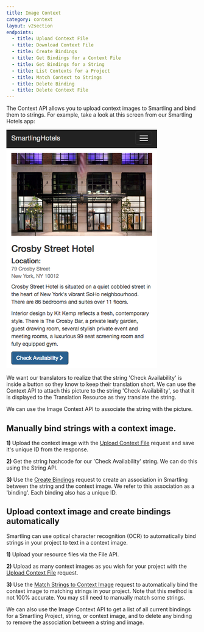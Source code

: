 ```yaml
---
title: Image Context
category: context
layout: v2section
endpoints:
  - title: Upload Context File
  - title: Download Context File
  - title: Create Bindings
  - title: Get Bindings for a Context File
  - title: Get Bindings for a String
  - title: List Contexts for a Project
  - title: Match Context to Strings
  - title: Delete Binding
  - title: Delete Context File
---
```



The Context API allows you to upload context images to Smartling and bind them to strings. For example, take a look at this screen from our Smartling Hotels app:

![small](/uploads/versions/browse-hotels---smartlinghotels---x----396-624x---.png)

We want our translators to realize that the string 'Check Availability' is inside a button so they know to keep their translation short. We can use the Context API to attach this picture to the string 'Check Availability', so that it is displayed to the Translation Resource as they translate the string.

We can use the Image Context API to associate the string with the picture.

## Manually bind strings with a context image.

**1)** Upload the context image with the [Upload Context File](/developers/apii/v2/context/upload-context/) request and save it's unique ID from the response.

**2)** Get the string hashcode for our 'Check Availability' string. We can do this using the String API.

**3)** Use the [Create Bindings](/developers/apii/v2/context/create-bindings/) request to create an association in Smartling between the string and the context image. We refer to this association as a 'binding'. Each binding also has a unique ID.

## Upload context image and create bindings automatically

Smartling can use optical character recognition (OCR) to automatically bind strings in your project to text in a context image. 

**1)** Upload your resource files via the File API.

**2)** Upload as many context images as you wish for your project with the [Upload Context File](/developers/apii/v2/context/upload-context/) request.

**3)** Use the [Match Strings to Context Image](/developers/apii/v2/context/match-context-to-strings/) request to automatically bind the context image to matching strings in your project. Note that this method is not 100% accurate. You may still need to manually match some strings.

We can also use the Image Context API to get a list of all current bindings for a Smartling Project, string, or context image, and to delete any binding to remove the association between a string and image.